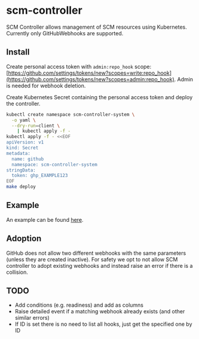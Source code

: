 # scm-controller

SCM Controller allows management of SCM resources using Kubernetes. Currently only GitHubWebhooks
are supported.

## Install

Create personal access token with `admin:repo_hook` scope:
[https://github.com/settings/tokens/new?scopes=write:repo_hook](https://github.com/settings/tokens/new?scopes=admin:repo_hook). Admin is needed for webhook deletion.

Create Kubernetes Secret containing the personal access token and deploy the controller.

```sh
kubectl create namespace scm-controller-system \
  -o yaml \
  --dry-run=client \
    | kubectl apply -f -
kubectl apply -f - <<EOF
apiVersion: v1
kind: Secret
metadata:
  name: github
  namespace: scm-controller-system
stringData:
  token: ghp_EXAMPLE123
EOF
make deploy
```

## Example

An example can be found [here](config/samples/scm_v1alpha1_githubwebhook.yaml).

## Adoption

GitHub does not allow two different webhooks with the same parameters (unless they are created
inactive). For safety we opt to not allow SCM controller to adopt existing webhooks and instead
raise an error if there is a collision.

## TODO

- Add conditions (e.g. readiness) and add as columns
- Raise detailed event if a matching webhook already exists (and other similar errors)
- If ID is set there is no need to list all hooks, just get the specified one by ID
